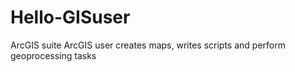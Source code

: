 # Hello-GISuser
ArcGIS suite 
ArcGIS user creates maps, writes scripts and perform geoprocessing tasks
